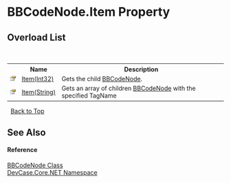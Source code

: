 # BBCodeNode.Item Property 
 


## Overload List
&nbsp;<table><tr><th></th><th>Name</th><th>Description</th></tr><tr><td>![Public property](media/pubproperty.gif "Public property")</td><td><a href="P_DevCase_Core_NET_BBCodeNode_Item">Item(Int32)</a></td><td>
Gets the child <a href="T_DevCase_Core_NET_BBCodeNode">BBCodeNode</a>.</td></tr><tr><td>![Public property](media/pubproperty.gif "Public property")</td><td><a href="P_DevCase_Core_NET_BBCodeNode_Item_1">Item(String)</a></td><td>
Gets an array of children <a href="T_DevCase_Core_NET_BBCodeNode">BBCodeNode</a> with the specified TagName</td></tr></table>&nbsp;
<a href="#bbcodenode.item-property">Back to Top</a>

## See Also


#### Reference
<a href="T_DevCase_Core_NET_BBCodeNode">BBCodeNode Class</a><br /><a href="N_DevCase_Core_NET">DevCase.Core.NET Namespace</a><br />